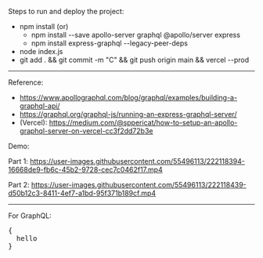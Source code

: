 Steps to run and deploy the project:

- npm install (or)
  - npm install --save apollo-server graphql @apollo/server express
  - npm install express-graphql --legacy-peer-deps
- node index.js
- git add . && git commit -m "C" && git push origin main && vercel --prod

---

Reference:

- https://www.apollographql.com/blog/graphql/examples/building-a-graphql-api/
- https://graphql.org/graphql-js/running-an-express-graphql-server/
- (Vercel): https://medium.com/@sppericat/how-to-setup-an-apollo-graphql-server-on-vercel-cc3f2dd72b3e


Demo: 

Part 1:
https://user-images.githubusercontent.com/55496113/222118394-16668de9-fb6c-45b2-9728-cec7c0462f17.mp4

Part 2:
https://user-images.githubusercontent.com/55496113/222118439-d50b12c3-8411-4ef7-a1bd-95f371b189cf.mp4

---
For GraphQL:

<pre>
{
  hello
}
</pre>
